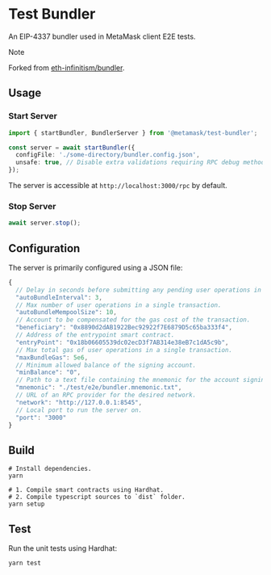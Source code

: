 # Test Bundler

An EIP-4337 bundler used in MetaMask client E2E tests.

> [!NOTE]
> Forked from [eth-infinitism/bundler](https://github.com/eth-infinitism/bundler).

## Usage

### Start Server

```typescript
import { startBundler, BundlerServer } from '@metamask/test-bundler';

const server = await startBundler({
  configFile: './some-directory/bundler.config.json',
  unsafe: true, // Disable extra validations requiring RPC debug methods.
});
```

The server is accessible at `http://localhost:3000/rpc` by default.

### Stop Server

```typescript
await server.stop();
```

## Configuration

The server is primarily configured using a JSON file:

```javascript
{
  // Delay in seconds before submitting any pending user operations in a transaction.
  "autoBundleInterval": 3,
  // Max number of user operations in a single transaction.
  "autoBundleMempoolSize": 10,
  // Account to be compensated for the gas cost of the transaction.
  "beneficiary": "0x8890d2dAB1922Bec92922f7E6879D5c65ba333f4",
  // Address of the entrypoint smart contract.
  "entryPoint": "0x18b06605539dc02ecD3f7AB314e38eB7c1dA5c9b",
  // Max total gas of user operations in a single transaction.
  "maxBundleGas": 5e6,
  // Minimum allowed balance of the signing account.
  "minBalance": "0",
  // Path to a text file containing the mnemonic for the account signing the transactions.
  "mnemonic": "./test/e2e/bundler.mnemonic.txt",
  // URL of an RPC provider for the desired network.
  "network": "http://127.0.0.1:8545",
  // Local port to run the server on.
  "port": "3000"
}
```

## Build

```shell
# Install dependencies.
yarn

# 1. Compile smart contracts using Hardhat.
# 2. Compile typescript sources to `dist` folder.
yarn setup
```

## Test

Run the unit tests using Hardhat:

```
yarn test
```
